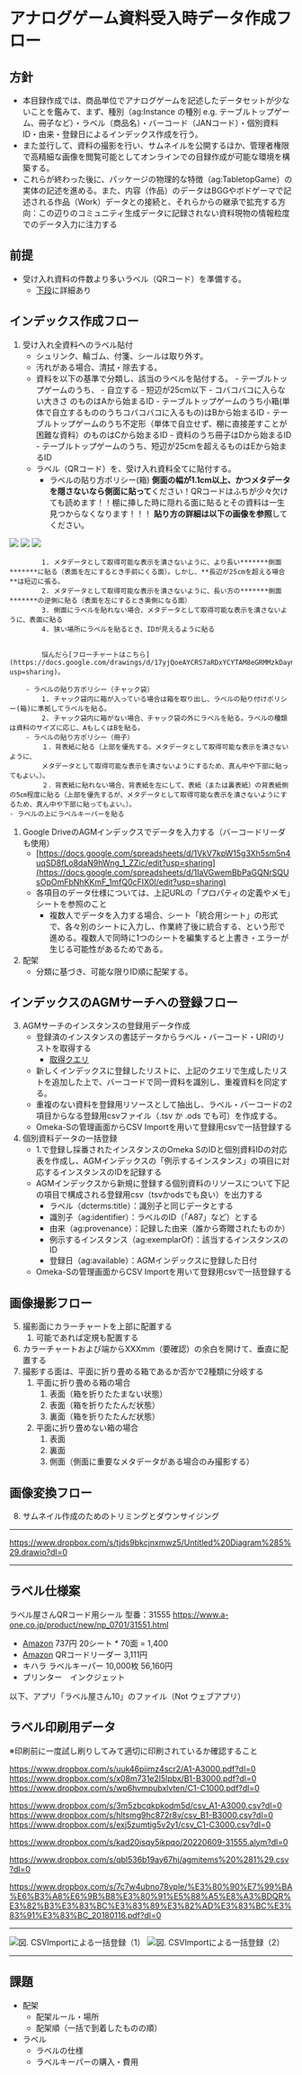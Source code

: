 # アナログゲーム資料受入時データ作成フロー

## 方針
- 本目録作成では、商品単位でアナログゲームを記述したデータセットが少ないことを鑑みて、まず、種別（ag:Instance の種別 e.g. テーブルトップゲーム、冊子など）・ラベル（商品名）・バーコード（JANコード）・個別資料ID・由来・登録日によるインデックス作成を行う。
- また並行して、資料の撮影を行い、サムネイルを公開するほか、管理者権限で高精細な画像を閲覧可能としてオンラインでの目録作成が可能な環境を構築する。
- これらが終わった後に、パッケージの物理的な特徴（ag:TabletopGame）の実体の記述を進める。また、内容（作品）のデータはBGGやボドゲーマで記述される作品（Work）データとの接続と、それらからの継承で拡充する方向：この辺りのコミュニティ生成データに記録されない資料現物の情報粒度でのデータ入力に注力する
## 前提
- 受け入れ資料の件数より多いラベル（QRコード）を準備する。
    - [下段](https://paper.dropbox.com/doc/--B8Aq9QNkgNG0NzdnvrgW61eJAg-uKq7h9WK2L0h0wjeRcHN7#:uid=199116048548337015981820&h2=%E3%83%A9%E3%83%99%E3%83%AB%E4%BB%95%E6%A7%98%E6%A1%88)に詳細あり
## インデックス作成フロー
1. 受け入れ全資料へのラベル貼付
    - シュリンク、輪ゴム、付箋、シールは取り外す。
    - 汚れがある場合、清拭・除去する。
    - 資料を以下の基準で分類し、該当のラベルを貼付する。
            - テーブルトップゲームのうち、
                - 自立する
                - 短辺が25cm以下
                - コバコバコに入らない大きさ
                のものはAから始まるID
            - テーブルトップゲームのうち小箱(単体で自立するもののうちコバコバコに入るもの)はBから始まるID
            - テーブルトップゲームのうち不定形（単体で自立せず、棚に直接差すことが困難な資料）のものはCから始まるID
            - 資料のうち冊子はDから始まるID
            - テーブルトップゲームのうち、短辺が25cmを超えるものはEから始まるID
    - ラベル（QRコード）を、受け入れ資料全てに貼付する。
        - ラベルの貼り方ポリシー(箱)
            **側面の幅が1.1cm以上、かつメタデータを隠さないなら側面に貼って**ください！QRコードはふちが少々欠けても読めます！！棚に挿した時に隠れる面に貼るとその資料は一生見つからなくなります！！！
            **貼り方の詳細は以下の画像を参照**してください。
                
![](https://paper-attachments.dropboxusercontent.com/s_A9AF136EAE7821208E45F5538F0477B5A252F8B622CD5E9DFB8EDFB93615F176_1752897892502_IMG_2025-07-19-12-59-10-684.jpg)
![](https://paper-attachments.dropboxusercontent.com/s_A9AF136EAE7821208E45F5538F0477B5A252F8B622CD5E9DFB8EDFB93615F176_1740793542929_sample1.jpg)
![](https://paper-attachments.dropboxusercontent.com/s_A9AF136EAE7821208E45F5538F0477B5A252F8B622CD5E9DFB8EDFB93615F176_1740793799406_sample2.jpg)

            1. メタデータとして取得可能な表示を潰さないように、より長い*******側面*******に貼る（表面を左にするとき手前にくる面）。しかし、**長辺が25cmを超える場合**は短辺に張る。
            2. メタデータとして取得可能な表示を潰さないように、長い方の*******側面*******の逆側に貼る（表面を左にするとき奥側になる面）
            3. 側面にラベルを貼れない場合、メタデータとして取得可能な表示を潰さないように、表面に貼る
            4. 狭い場所にラベルを貼るとき、IDが見えるように貼る


            悩んだら[フローチャートはこちら](https://docs.google.com/drawings/d/17yjQoeAYCRS7aRDxYCYTAM8eGRMMzkDaymCtOtrcNCc/edit?usp=sharing)。
        
        - ラベルの貼り方ポリシー（チャック袋）
            1. チャック袋内に箱が入っている場合は箱を取り出し、ラベルの貼り付けポリシー(箱)に準拠してラベルを貼る。
            2. チャック袋内に箱がない場合、チャック袋の外にラベルを貼る。ラベルの種類は資料のサイズに応じ、AもしくはBを貼る。
        - ラベルの貼り方ポリシー（冊子）
            １．背表紙に貼る（上部を優先する。メタデータとして取得可能な表示を潰さないように、
            メタデータとして取得可能な表示を潰さないようにするため、真ん中や下部に貼ってもよい。）。
            ２．背表紙に貼れない場合、背表紙を左にして、表紙（または裏表紙）の背表紙側の5㎝程度に貼る（上部を優先するが、メタデータとして取得可能な表示を潰さないようにするため、真ん中や下部に貼ってもよい。）。
    - ラベルの上にラベルキーパーを貼る
1. Google DriveのAGMインデックスでデータを入力する（バーコードリーダも使用）
    - [https://docs.google.com/spreadsheets/d/1VkV7kpW15g3Xh5sm5n4uqSD8fLo8daN9hWng_1_ZZic/edit?usp=sharing](https://docs.google.com/spreadsheets/d/1IaVGwemBbPaGQNrSQUsOpOmFbNhKKmF_1mfQ0cFIX0I/edit?usp=sharing)
    - 各項目のデータ仕様については、上記URLの「プロパティの定義やメモ」シートを参照のこと
        - 複数人でデータを入力する場合、シート「統合用シート」の形式で、各々別のシートに入力し、作業終了後に統合する、という形で進める。複数人で同時に1つのシートを編集すると上書き・エラーが生じる可能性があるためである。
2. 配架
    - 分類に基づき、可能な限りID順に配架する。
## インデックスのAGMサーチへの登録フロー
3. AGMサーチのインスタンスの登録用データ作成
    - 登録済のインスタンスの書誌データからラベル・バーコード・URIのリストを取得する
        - [取得クエリ](https://collection.rcgs.jp/sparql/#query=PREFIX%20dcterms%3A%20%3Chttp%3A%2F%2Fpurl.org%2Fdc%2Fterms%2F%3E%0APREFIX%20rdf%3A%20%3Chttp%3A%2F%2Fwww.w3.org%2F1999%2F02%2F22-rdf-syntax-ns%23%3E%0APREFIX%20rdfs%3A%20%3Chttp%3A%2F%2Fwww.w3.org%2F2000%2F01%2Frdf-schema%23%3E%0Aprefix%20ag%3A%20%3Chttps%3A%2F%2Fwww.analoggamemuseum.org%2Fontology%2F%3E%0ASELECT%20*%20WHERE%20%7B%0A%20%20%3Fs%20rdf%3Atype%20%3Ftype%20%3B%0A%20%20%20%20%20ag%3Abarcode%20%3Fbarcode%20%3B%0A%20%20%20%20%20dcterms%3Atitle%20%3Flabel%20.%0A%20%20FILTER(%3Ftype%20%3D%20ag%3ATableTopGame%20%7C%7C%20%3Ftype%20%3D%20ag%3AVolume)%0A%7D&endpoint=https%3A%2F%2Fdydra.com%2Ffukudakz%2Fagmsearchendpoint%2Fsparql&requestMethod=POST&tabTitle=Query%202&headers=%7B%7D&contentTypeConstruct=text%2Fturtle%2C*%2F*%3Bq%3D0.9&contentTypeSelect=application%2Fsparql-results%2Bjson%2C*%2F*%3Bq%3D0.9&outputFormat=table)
    - 新しくインデックスに登録したリストに、上記のクエリで生成したリストを追加した上で、バーコードで同一資料を識別し、重複資料を同定する。
    - 重複のない資料を登録用リソースとして抽出し、ラベル・バーコードの2項目からなる登録用csvファイル（.tsv か .ods でも可）を作成する。
    - Omeka-Sの管理画面からCSV Importを用いて登録用csvで一括登録する
4. 個別資料データの一括登録
    - 1.で登録し採番されたインスタンスのOmeka SのIDと個別資料IDの対応表を作成し、AGMインデックスの「例示するインスタンス」の項目に対応するインスタンスのIDを記録する
    - AGMインデックスから新規に登録する個別資料のリソースについて下記の項目で構成される登録用csv（tsvかodsでも良い）を出力する
        - ラベル（dcterms:title）：識別子と同じデータとする
        - 識別子（ag:identifier）：ラベルのID（「A87」など）とする
        - 由来（ag:provenance）：記録した由来（誰から寄贈されたものか）
        - 例示するインスタンス（ag:exemplarOf）：該当するインスタンスのID
        - 登録日（ag:available）：AGMインデックスに登録した日付
    - Omeka-Sの管理画面からCSV Importを用いて登録用csvで一括登録する
## 画像撮影フロー
5. 撮影面にカラーチャートを上部に配置する
    1. 可能であれば定規も配置する
6. カラーチャートおよび端からXXXmm（要確認）の余白を開けて、垂直に配置する
7. 撮影する面は、平面に折り畳める箱であるか否かで2種類に分岐する
    1. 平面に折り畳める箱の場合
        1. 表面（箱を折りたたまない状態）
        2. 表面（箱を折りたたんだ状態）
        3. 裏面（箱を折りたたんだ状態）
    2. 平面に折り畳めない箱の場合
        1. 表面
        2. 裏面
        3. 側面（側面に重要なメタデータがある場合のみ撮影する）
## 画像変換フロー
8. サムネイル作成のためのトリミングとダウンサイジング



----------
https://www.dropbox.com/s/tjds9bkcjnxmwz5/Untitled%20Diagram%285%29.drawio?dl=0

----------
## ラベル仕様案

ラベル屋さんQRコード用シール
型番：31555
https://www.a-one.co.jp/product/new/np_0701/31551.html

- [Amazon](https://www.amazon.co.jp/%E3%82%A8%E3%83%BC%E3%83%AF%E3%83%B3-%E3%83%A9%E3%83%99%E3%83%AB%E3%82%B7%E3%83%BC%E3%83%AB-%E3%83%97%E3%83%AA%E3%83%B3%E3%82%BF%E5%85%BC%E7%94%A8-70%E9%9D%A2-31555/dp/B000QFC0H0/ref=sr_1_1?__mk_ja_JP=%E3%82%AB%E3%82%BF%E3%82%AB%E3%83%8A&crid=2LG6WIFYQRKZJ&keywords=31555&qid=1654700961&sprefix=31555%2Caps%2C217&sr=8-1) 737円 20シート * 70面 = 1,400
- [Amazon](https://www.amazon.co.jp/%E3%83%90%E3%83%BC%E3%82%B3%E3%83%BC%E3%83%89%E3%82%B9%E3%82%AD%E3%83%A3%E3%83%8A%E3%83%BC-%E3%83%8F%E3%83%B3%E3%83%89%E3%83%98%E3%83%AB%E3%83%89%E8%87%AA%E5%8B%951D-QR%E3%83%90%E3%83%BC%E3%82%B3%E3%83%BC%E3%83%89%E3%83%AA%E3%83%BC%E3%83%80%E3%83%BC-%E3%83%9E%E3%83%88%E3%83%AA%E3%83%83%E3%82%AF%E3%82%B9%E3%83%90%E3%83%BC%E3%82%B3%E3%83%BC%E3%83%89%E3%82%B9%E3%82%AD%E3%83%A3%E3%83%B3-%E5%9B%B3%E6%9B%B8%E9%A4%A8%E3%83%BB%E5%BA%97%E8%88%97%E3%83%BB%E3%82%AA%E3%83%95%E3%82%A3%E3%82%B9%E3%83%BB%E7%89%A9%E6%B5%81%E3%83%BB%E5%80%89%E5%BA%AB%E3%80%81%E6%A4%9C%E5%93%81%E3%80%81%E6%A3%9A%E5%8D%B8%E3%81%97%E7%AD%89%E3%81%AA%E3%81%A9%E3%81%AB%E9%81%A9%E7%94%A8/dp/B08K2DL285/ref=sr_1_5?__mk_ja_JP=%E3%82%AB%E3%82%BF%E3%82%AB%E3%83%8A&crid=2MVNM1ARQ8CGE&keywords=QR%E3%82%B3%E3%83%BC%E3%83%89%E3%83%AA%E3%83%BC%E3%83%80%E3%83%BC&qid=1654702184&sprefix=qr%E3%82%B3%E3%83%BC%E3%83%89%E3%83%AA%E3%83%BC%E3%83%80%E3%83%BC%2Caps%2C177&sr=8-5) QRコードリーダー 3,111円
- キハラ ラベルキーパー 10,000枚 56,160円
- プリンター　インクジェット

以下、アプリ「ラベル屋さん10」のファイル（Not ウェブアプリ） 

## ラベル印刷用データ

※印刷前に一度試し刷りしてみて適切に印刷されているか確認すること

https://www.dropbox.com/s/uuk46piimz4scr2/A1-A3000.pdf?dl=0
https://www.dropbox.com/s/x08m731e2l5lpbx/B1-B3000.pdf?dl=0
https://www.dropbox.com/s/wp6hvmpubxlvten/C1-C1000.pdf?dl=0

https://www.dropbox.com/s/3m5zbcqkpkodm5d/csv_A1-A3000.csv?dl=0
https://www.dropbox.com/s/hltsmg9hc872r8v/csv_B1-B3000.csv?dl=0
https://www.dropbox.com/s/exj5zumtig5v2y1/csv_C1-C3000.csv?dl=0

https://www.dropbox.com/s/kad20isqy5ikpqo/20220609-31555.alym?dl=0

https://www.dropbox.com/s/qbl536b19ay67hj/agmitems%20%281%29.csv?dl=0

https://www.dropbox.com/s/7c7w4ubno78vple/%E3%80%90%E7%99%BA%E6%B3%A8%E6%9B%B8%E3%80%91%E5%88%A5%E8%A3%BDQR%E3%82%B3%E3%83%BC%E3%83%89%E3%82%AD%E3%83%BC%E3%83%91%E3%83%BC_20180116.pdf?dl=0

----------
![図. CSVImportによる一括登録（1）](https://paper-attachments.dropbox.com/s_2F2CE8DD697D63D56DBEBC966CB325DAA024C114E779C894C709BAC5E2CAB7A3_1633596081862_Screenshot+2021-10-07+at+17-40-30++++CSV++AGM.png)
![図. CSVImportによる一括登録（2）](https://paper-attachments.dropbox.com/s_2F2CE8DD697D63D56DBEBC966CB325DAA024C114E779C894C709BAC5E2CAB7A3_1633596081881_Screenshot+2021-10-07+at+17-40-10++++CSV++AGM.png)

----------
## 課題
- 配架
    - 配架ルール・場所
    - 配架順（一括で到着したものの順）
- ラベル
    - ラベルの仕様
    - ラベルキーパーの購入・費用

